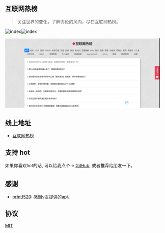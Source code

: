 ## 互联网热榜

> 关注世界的变化，了解舆论的风向，尽在互联网热榜。

![index](https://camo.githubusercontent.com/8f697c48adc5026cc6d83dd45e42b9b93ee1803c/68747470733a2f2f696d672e736869656c64732e696f2f62616467652f636f6e747269627574696f6e732d77656c636f6d652d627269676874677265656e2e737667)![index](https://camo.githubusercontent.com/3ccf4c50a1576b0dd30b286717451fa56b783512/68747470733a2f2f696d672e736869656c64732e696f2f62616467652f4c6963656e73652d4d49542d79656c6c6f772e737667)

![index](src/common/preview.png)


## 线上地址

* [互联网热榜](https://www.telami.cn/hot/)


## 支持 hot

如果你喜欢hot的话, 可以给我点个 ⭐ [GitHub](https://github.com/telami/hot), 或者推荐给朋友一下。

## 感谢

* [printf520](https://www.printf520.com/hot.html): 感谢v友提供的api。

## 协议

[MIT](./LICENSE)
